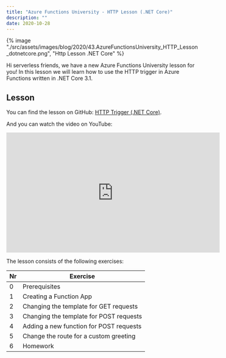 ```yaml
---
title: "Azure Functions University - HTTP Lesson (.NET Core)"
description: ""
date: 2020-10-28
---
```


{% image "./src/assets/images/blog/2020/43.AzureFunctionsUniversity_HTTP_Lesson_dotnetcore.png", "Http Lesson .NET Core" %}

Hi serverless friends, we have a new Azure Functions University lesson for you! In this lesson we will learn how to use the HTTP trigger in Azure Functions written in .NET Core 3.1.

## Lesson

You can find the lesson on GitHub: [HTTP Trigger (.NET Core)](https://github.com/marcduiker/azure-functions-university/blob/main/lessons/dotnetcore31/http/README.md).

And you can watch the video on YouTube:

<iframe width="560" height="315" src="https://www.youtube.com/embed/5k35dlBAXxA" title="YouTube video player" frameborder="0" allow="accelerometer; autoplay; clipboard-write; encrypted-media; gyroscope; picture-in-picture" allowfullscreen></iframe>

The lesson consists of the following exercises:

|Nr|Exercise
|-|-
|0|Prerequisites
|1|Creating a Function App
|2|Changing the template for GET requests
|3|Changing the template for POST requests
|4|Adding a new function for POST requests
|5|Change the route for a custom greeting
|6|Homework